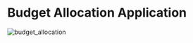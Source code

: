 # Budget Allocation Application
![budget_allocation](https://github.com/KSaiPrashanth/ejtos-react_budget_app/assets/171444765/8f3486fc-fce9-4bb3-8eda-ef6850d34c57)
